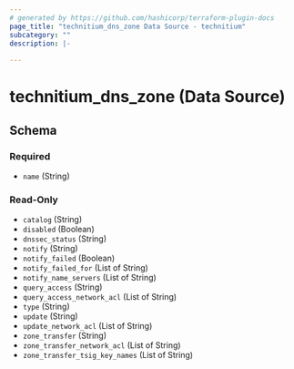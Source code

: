 ```yaml
---
# generated by https://github.com/hashicorp/terraform-plugin-docs
page_title: "technitium_dns_zone Data Source - technitium"
subcategory: ""
description: |-
  
---
```


# technitium_dns_zone (Data Source)





<!-- schema generated by tfplugindocs -->
## Schema

### Required

- `name` (String)

### Read-Only

- `catalog` (String)
- `disabled` (Boolean)
- `dnssec_status` (String)
- `notify` (String)
- `notify_failed` (Boolean)
- `notify_failed_for` (List of String)
- `notify_name_servers` (List of String)
- `query_access` (String)
- `query_access_network_acl` (List of String)
- `type` (String)
- `update` (String)
- `update_network_acl` (List of String)
- `zone_transfer` (String)
- `zone_transfer_network_acl` (List of String)
- `zone_transfer_tsig_key_names` (List of String)
